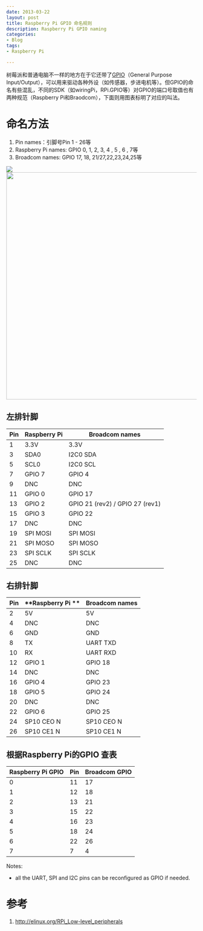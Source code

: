 ```yaml
---
date: 2013-03-22
layout: post
title: Raspberry Pi GPIO 命名规则
description: Raspberry Pi GPIO naming
categories:
- Blog
tags:
- Raspberry Pi

---
```


树莓派和普通电脑不一样的地方在于它还带了[GPIO](http://en.wikipedia.org/wiki/General_Purpose_Input/Output)（General Purpose Input/Output），可以用来驱动各种外设（如传感器，步进电机等）。但GPIO的命名有些混乱，不同的SDK（如wiringPi，RPi.GPIO等）对GPIO的端口号取值也有两种规范（Raspberry Pi和Braodcom），下面则用图表标明了对应的叫法。

# 命名方法
1. Pin names：引脚号Pin 1 - 26等
2. Raspberry Pi names: GPIO 0, 1, 2, 3, 4 , 5 , 6 , 7等
3. Broadcom names: GPIO 17, 18, 21/27,22,23,24,25等

<img src="http://elinux.org/images/2/2a/GPIOs.png"/>
<img src="http://trouch.com/wp-content/uploads/2012/08/webiopi-chrome.png" width="600"/>

## 左排针脚

**Pin**    | **Raspberry Pi** | **Broadcom names**
------------ | ------------- | ------------
1            |    3.3V       | 3.3V
3            |    SDA0       |  I2C0 SDA
5            |    SCL0       |  I2C0 SCL
7            |    GPIO 7     |  GPIO 4
9            |    DNC        |  DNC
11           |    GPIO 0     |  GPIO 17
13           |   GPIO 2      |  GPIO 21 (rev2) / GPIO 27 (rev1)
15           |   GPIO 3      |  GPIO 22
17           |   DNC         |  DNC 
19           |    SPI MOSI   | SPI MOSI
21           |   SPI MOSO    | SPI MOSO 
23           |   SPI SCLK    | SPI SCLK
25           |   DNC         | DNC

## 右排针脚

**Pin**    | **Raspberry Pi ** | **Broadcom names**
------------ | ------------- | ------------
2           |   5V        | 5V
4           |   DNC        | DNC
6           |   GND        | GND
8           |   TX        | UART TXD
10           |  RX         | UART RXD
12           |  GPIO 1         | GPIO 18
14           |  DNC         | DNC
16           |  GPIO 4         | GPIO 23
18           |  GPIO 5         | GPIO 24
20           |  DNC         | DNC
22           |  GPIO 6         | GPIO 25
24           |  SP10 CEO N         | SP10 CEO N
26           |  SP10 CE1 N         | SP10 CE1 N  

## 根据Raspberry Pi的GPIO 查表

**Raspberry Pi GPIO**  | **Pin**  | **Broadcom GPIO** 
------------ | ------------- |  ------------- 
0           |  11 | 17        
1           |  12  | 18        
2           |  13 | 21        
3           |  15 | 22       
4           |  16 | 23        
5           |  18 | 24
6           |  22 | 26
7           |  7  | 4

Notes:

- all the UART, SPI and I2C pins can be reconfigured as GPIO if needed.


# 参考
1. http://elinux.org/RPi_Low-level_peripherals